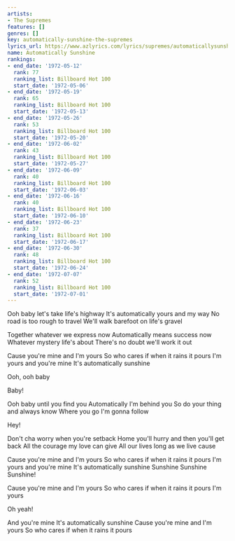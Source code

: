 ```yaml
---
artists:
- The Supremes
features: []
genres: []
key: automatically-sunshine-the-supremes
lyrics_url: https://www.azlyrics.com/lyrics/supremes/automaticallysunshine.html
name: Automatically Sunshine
rankings:
- end_date: '1972-05-12'
  rank: 77
  ranking_list: Billboard Hot 100
  start_date: '1972-05-06'
- end_date: '1972-05-19'
  rank: 65
  ranking_list: Billboard Hot 100
  start_date: '1972-05-13'
- end_date: '1972-05-26'
  rank: 53
  ranking_list: Billboard Hot 100
  start_date: '1972-05-20'
- end_date: '1972-06-02'
  rank: 43
  ranking_list: Billboard Hot 100
  start_date: '1972-05-27'
- end_date: '1972-06-09'
  rank: 40
  ranking_list: Billboard Hot 100
  start_date: '1972-06-03'
- end_date: '1972-06-16'
  rank: 40
  ranking_list: Billboard Hot 100
  start_date: '1972-06-10'
- end_date: '1972-06-23'
  rank: 37
  ranking_list: Billboard Hot 100
  start_date: '1972-06-17'
- end_date: '1972-06-30'
  rank: 48
  ranking_list: Billboard Hot 100
  start_date: '1972-06-24'
- end_date: '1972-07-07'
  rank: 52
  ranking_list: Billboard Hot 100
  start_date: '1972-07-01'
---
```



Ooh baby let's take life's highway
It's automatically yours and my way
No road is too rough to travel
We'll walk barefoot on life's gravel


Together whatever we express now
Automatically means success now
Whatever mystery life's about
There's no doubt we'll work it out


Cause you're mine and I'm yours
So who cares if when it rains it pours
I'm yours and you're mine
It's automatically sunshine


Ooh, ooh baby


Baby!


Ooh baby until you find you
Automatically I'm behind you
So do your thing and always know
Where you go I'm gonna follow


Hey!


Don't cha worry when you're setback
Home you'll hurry and then you'll get back
All the courage my love can give
All our lives long as we live cause


Cause you're mine and I'm yours
So who cares if when it rains it pours
I'm yours and you're mine
It's automatically sunshine
Sunshine
Sunshine
Sunshine!


Cause you're mine and I'm yours
So who cares if when it rains it pours
I'm yours


Oh yeah!


And you're mine
It's automatically sunshine
Cause you're mine and I'm yours
So who cares if when it rains it pours



